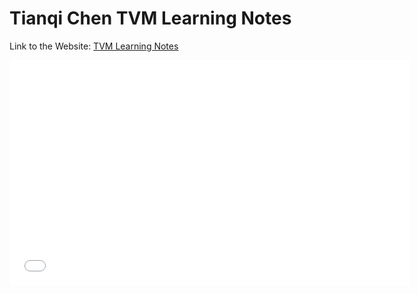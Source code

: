 # Tianqi Chen TVM Learning Notes

Link to the Website: [TVM Learning Notes]([https://tianqi-chen.github.io/tvm-learning/](https://www.bilibili.com/video/BV15v4y1g7EU?spm_id_from=333.788.videopod.sections&vd_source=a88e8ba2459d4c8f2a1c52027ba8f422))
<iframe src="//player.bilibili.com/player.html?isOutside=true&aid=555036048&bvid=BV15v4y1g7EU&cid=749595451&p=1" 
        scrolling="no" 
        border="0" 
        frameborder="no" 
        framespacing="0" 
        allowfullscreen="true" 
        width="640" 
        height="360">
</iframe>
